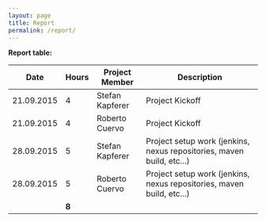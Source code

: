 ```yaml
---
layout: page
title: Report
permalink: /report/
---
```

**Report table:**

| Date          | Hours         | Project Member  | Description                                                           |
| ------------- | ------------- | --------------- | --------------------------------------------------------------------- |
| 21.09.2015    | 4             | Stefan Kapferer | Project Kickoff                                                       |
| 21.09.2015    | 4             | Roberto Cuervo  | Project Kickoff                                                       |
| 28.09.2015    | 5             | Stefan Kapferer | Project setup work (jenkins, nexus repositories, maven build, etc...) |
| 28.09.2015    | 5             | Roberto Cuervo  | Project setup work (jenkins, nexus repositories, maven build, etc...) |
|               | **8**         |                 |                                                                       |
